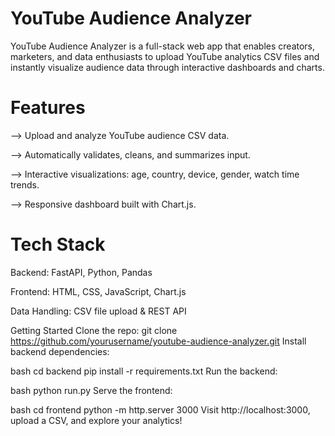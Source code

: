 # YouTube Audience Analyzer

YouTube Audience Analyzer is a full-stack web app that enables creators, marketers, and data enthusiasts to upload YouTube analytics CSV files and instantly visualize audience data through interactive dashboards and charts.

# Features
--> Upload and analyze YouTube audience CSV data.

--> Automatically validates, cleans, and summarizes input.

--> Interactive visualizations: age, country, device, gender, watch time trends.

--> Responsive dashboard built with Chart.js.

# Tech Stack
Backend: FastAPI, Python, Pandas

Frontend: HTML, CSS, JavaScript, Chart.js

Data Handling: CSV file upload & REST API

Getting Started
Clone the repo:
git clone https://github.com/yourusername/youtube-audience-analyzer.git
Install backend dependencies:

bash
cd backend
pip install -r requirements.txt
Run the backend:

bash
python run.py
Serve the frontend:

bash
cd frontend
python -m http.server 3000
Visit http://localhost:3000, upload a CSV, and explore your analytics!
